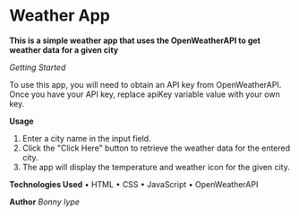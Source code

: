 # Weather App

**This is a simple weather app that uses the OpenWeatherAPI to get weather data for a given city**

*Getting Started*

To use this app, you will need to obtain an API key from OpenWeatherAPI. Once you have your API key, replace apiKey variable value with your own key.


**Usage**
1.	Enter a city name in the input field.
2.	Click the "Click Here" button to retrieve the weather data for the entered city.
3.	The app will display the temperature and weather icon for the given city.


**Technologies Used**
•	HTML
•	CSS
•	JavaScript
•	OpenWeatherAPI

**Author**
*Bonny Iype*
